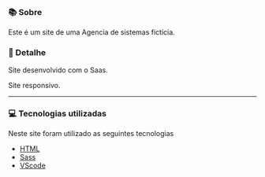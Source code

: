 ### 📚 Sobre

Este é um site de uma Agencia de sistemas fictícia.

### 🎨 Detalhe

Site desenvolvido com o Saas.

Site responsivo.

<hr>

### 💻 Tecnologias utilizadas

Neste site foram utilizado as seguintes tecnologias

- [HTML](https://www.w3schools.com/html/)
- [Sass](https://sass-lang.com/)
- [VScode](https://code.visualstudio.com/)
